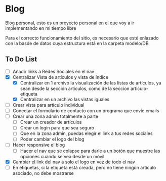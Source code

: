 # Blog
Blog personal, esto es un proyecto personal en el que voy a ir implementando en mi tiempo libre

Para el correcto funcionamiento del sitio, es necesario que esté enlazado con la basde de datos cuya estructura está en la carpeta modelo/DB

## To Do List

- [ ] Añadir links a Redes Sociales en el nav
- [x] Centralizar Vista de artículos y vista de índice
	- [x] Centralizar en 1 archivo la visualización de las listas de artículos, ya sean desde la sección articulos, como de la seccion articulo-etiqueta
	- [x] Centralizar en un archivo las vistas iguales
- [ ] Crear vista para artículo individual
- [ ] Conectar el formulario de contacto con un programa que envíe emails
- [ ] Crear una zona admin totalmente a parte
  - [ ] Crear un creador de artículos
  - [ ] Crear un login para que sea seguro
  - [ ] Que en la zona admin, puedas elegir el link a tus redes sociales
  - [ ] Poder cambiar el logo del blog
- [ ] Hacer responsive el blog
	- [ ] Hacer el nav que se colapse para darle a un botón que muestre las opciones cuando se vea desde un móvil
- [x] Cambiar el link del nav a solo el logo en vez de todo el nav
- [ ] En etiquetas, si la etiqueta está creada, pero no tiene ningún artículo asociado, no debe mostrarse
